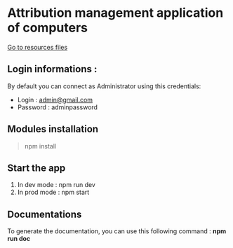 # Attribution management application of computers

<a href="https://github.com/Darylabrador/gestionOrdinateur/tree/main/ressources"> Go to resources files </a>

## Login informations : 

By default you can connect as Administrator using this credentials: 

- Login : <span>admin@gmail.com</span>
- Password : <span>adminpassword</span>

## Modules installation

> npm install

## Start the app

1. In dev mode  : npm run dev
2. In prod mode : npm start

## Documentations

To generate the documentation, you can use this following command : <b>npm run doc</b>